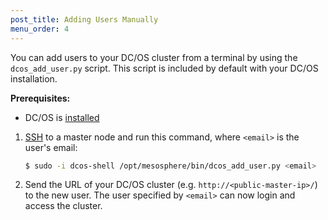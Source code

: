 ```yaml
---
post_title: Adding Users Manually
menu_order: 4
---
```


You can add users to your DC/OS cluster from a terminal by using the `dcos_add_user.py` script. This script is included by default with your DC/OS installation.

**Prerequisites:**

- DC/OS is [installed](/docs/1.9/administration/installing/)


1.  [SSH](/docs/1.9/administration/access-node/sshcluster/) to a master node and run this command, where `<email>` is the user's email:

    ```bash
    $ sudo -i dcos-shell /opt/mesosphere/bin/dcos_add_user.py <email>
    ```
    
1.  Send the URL of your DC/OS cluster (e.g. `http://<public-master-ip>/`) to the new user. The user specified by `<email>` can now login and access the cluster.







